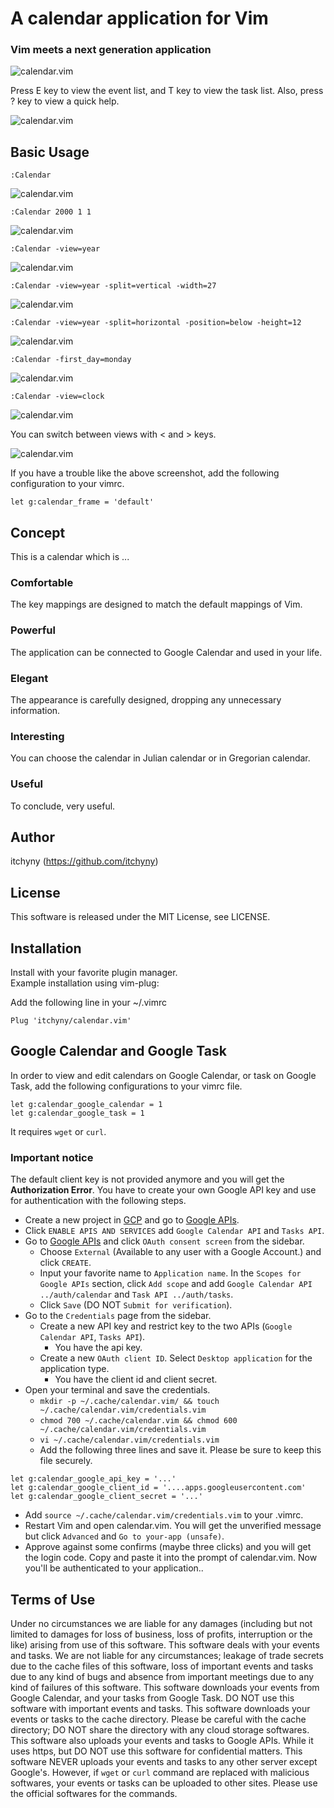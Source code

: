 # A calendar application for Vim
### Vim meets a next generation application

![calendar.vim](https://raw.githubusercontent.com/wiki/itchyny/calendar.vim/image/image.png)

Press E key to view the event list, and T key to view the task list.
Also, press ? key to view a quick help.

![calendar.vim](https://raw.githubusercontent.com/wiki/itchyny/calendar.vim/image/views.png)

## Basic Usage

    :Calendar

![calendar.vim](https://raw.githubusercontent.com/wiki/itchyny/calendar.vim/image/image0.png)

    :Calendar 2000 1 1

![calendar.vim](https://raw.githubusercontent.com/wiki/itchyny/calendar.vim/image/image1.png)

    :Calendar -view=year

![calendar.vim](https://raw.githubusercontent.com/wiki/itchyny/calendar.vim/image/image2.png)

    :Calendar -view=year -split=vertical -width=27

![calendar.vim](https://raw.githubusercontent.com/wiki/itchyny/calendar.vim/image/image3.png)

    :Calendar -view=year -split=horizontal -position=below -height=12

![calendar.vim](https://raw.githubusercontent.com/wiki/itchyny/calendar.vim/image/image4.png)

    :Calendar -first_day=monday

![calendar.vim](https://raw.githubusercontent.com/wiki/itchyny/calendar.vim/image/image5.png)

    :Calendar -view=clock

![calendar.vim](https://raw.githubusercontent.com/wiki/itchyny/calendar.vim/image/image6.png)

You can switch between views with &lt; and &gt; keys.



![calendar.vim](https://raw.githubusercontent.com/wiki/itchyny/calendar.vim/image/frame.png)

If you have a trouble like the above screenshot, add the following configuration to your vimrc.
```vim
let g:calendar_frame = 'default'
```

## Concept
This is a calendar which is ...

### Comfortable
The key mappings are designed to match the default mappings of Vim.

### Powerful
The application can be connected to Google Calendar and used in your life.

### Elegant
The appearance is carefully designed, dropping any unnecessary information.

### Interesting
You can choose the calendar in Julian calendar or in Gregorian calendar.

### Useful
To conclude, very useful.

## Author
itchyny (https://github.com/itchyny)

## License
This software is released under the MIT License, see LICENSE.

## Installation
Install with your favorite plugin manager.   
Example installation using vim-plug: 

Add the following line in your ~/.vimrc
```
Plug 'itchyny/calendar.vim'
```

## Google Calendar and Google Task
In order to view and edit calendars on Google Calendar, or task on Google Task,
add the following configurations to your vimrc file.
```vim
let g:calendar_google_calendar = 1
let g:calendar_google_task = 1
```
It requires `wget` or `curl`.

### Important notice
The default client key is not provided anymore and you will get the **Authorization Error**.
You have to create your own Google API key and use for authentication with the following steps.

- Create a new project in [GCP](https://cloud.google.com/) and go to [Google APIs](https://console.developers.google.com/apis/).
- Click `ENABLE APIS AND SERVICES` add `Google Calendar API` and `Tasks API`.
- Go to [Google APIs](https://console.developers.google.com/apis/) and click `OAuth consent screen` from the sidebar.
  - Choose `External` (Available to any user with a Google Account.) and click `CREATE`.
  - Input your favorite name to `Application name`. In the `Scopes for Google APIs` section, click `Add scope` and add `Google Calendar API ../auth/calendar` and `Task API ../auth/tasks`.
  - Click `Save` (DO NOT `Submit for verification`).
- Go to the `Credentials` page from the sidebar.
  - Create a new API key and restrict key to the two APIs (`Google Calendar API`, `Tasks API`).
    - You have the api key.
  - Create a new `OAuth client ID`. Select `Desktop application` for the application type.
    - You have the client id and client secret.
- Open your terminal and save the credentials.
  - `mkdir -p ~/.cache/calendar.vim/ && touch ~/.cache/calendar.vim/credentials.vim`
  - `chmod 700 ~/.cache/calendar.vim && chmod 600 ~/.cache/calendar.vim/credentials.vim`
  - `vi ~/.cache/calendar.vim/credentials.vim`
  - Add the following three lines and save it. Please be sure to keep this file securely.
```vim
let g:calendar_google_api_key = '...'
let g:calendar_google_client_id = '....apps.googleusercontent.com'
let g:calendar_google_client_secret = '...'
```
  - Add `source ~/.cache/calendar.vim/credentials.vim` to your .vimrc.
- Restart Vim and open calendar.vim. You will get the unverified message but click `Advanced` and `Go to your-app (unsafe)`.
- Approve against some confirms (maybe three clicks) and you will get the login code. Copy and paste it into the prompt of calendar.vim. Now you'll be authenticated to your application..

## Terms of Use
Under no circumstances we are liable for any damages (including but not limited to damages for loss of business, loss of profits, interruption or the like) arising from use of this software.
This software deals with your events and tasks.
We are not liable for any circumstances; leakage of trade secrets due to the cache files of this software, loss of important events and tasks due to any kind of bugs and absence from important meetings due to any kind of failures of this software.
This software downloads your events from Google Calendar, and your tasks from Google Task.
DO NOT use this software with important events and tasks.
This software downloads your events or tasks to the cache directory.
Please be careful with the cache directory; DO NOT share the directory with any cloud storage softwares.
This software also uploads your events and tasks to Google APIs.
While it uses https, but DO NOT use this software for confidential matters.
This software NEVER uploads your events and tasks to any other server except Google's.
However, if `wget` or `curl` command are replaced with malicious softwares, your events or tasks can be uploaded to other sites.
Please use the official softwares for the commands.
